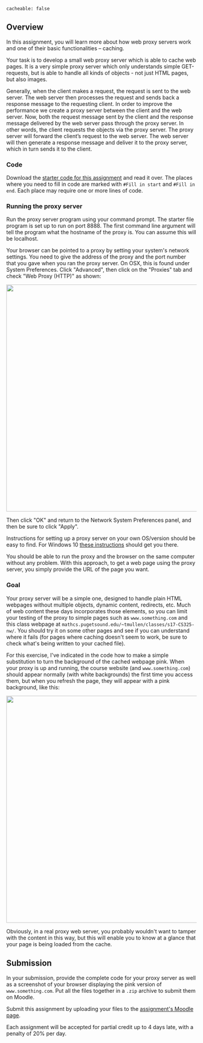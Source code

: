 ```
cacheable: false
```

## Overview

In this assignment, you will learn more about how web proxy servers work and one of their basic functionalities – caching.

Your task is to develop a small web proxy server which is able to cache web pages. It is a very simple proxy server which only understands simple GET-requests, but is able to handle all kinds of objects - not just HTML pages, but also images.

Generally, when the client makes a request, the request is sent to the web server. The web server then processes the request and sends back a response message to the requesting client. In order to improve the performance we create a proxy server between the client and the web server. Now, both the request message sent by the client and the response message delivered by the web server pass through the proxy server. In other words, the client requests the objects via the proxy server. The proxy server will forward the client’s request to the web server. The web server will then generate a response message and deliver it to the proxy server, which in turn sends it to the client.

### Code 

Download the [starter code for this assignment](http://mathcs.pugetsound.edu/~tmullen/slides/s17nw/ProxyServerStarter.zip) and read it over. The places where you need to fill in code are marked with `#Fill in start` and `#Fill in end`. Each place may require one or more lines of code.

### Running the proxy server

Run the proxy server program using your command prompt. The starter file program is set up to run on port 8888. The first command line argument will tell the program what the hostname of the proxy is. You can assume this will be localhost. 

Your browser can be pointed to a proxy by setting your system's network settings. You need to give the address of the proxy and the port number that you gave when you ran the proxy server. On OSX, this is found under System Preferences. Click "Advanced", then click on the "Proxies" tab and check "Web Proxy (HTTP)" as shown:

<img src="/~tmullen/images/nw/osx_proxy_settings.jpg" style="width: 600px;"/>

Then click "OK" and return to the Network System Preferences panel, and then be sure to click "Apply". 

Instructions for setting up a proxy server on your own OS/version should be easy to find. For Windows 10 [these instructions](http://www.dummies.com/computers/operating-systems/windows-10/how-to-set-up-a-proxy-in-windows-10/) should get you there. 

You should be able to run the proxy and the browser on the same computer without any problem. With this approach, to get a web page using the proxy server, you simply provide the URL of the page you want.

### Goal

Your proxy server will be a simple one, designed to handle plain HTML webpages without multiple objects, dynamic content, redirects, etc. Much of web content these days incorporates those elements, so you can limit your testing of the proxy to simple pages such as `www.something.com` and this class webpage at `mathcs.pugetsound.edu/~tmullen/classes/s17-CS325-nw/`. You should try it on some other pages and see if you can understand where it fails (for pages where caching doesn't seem to work, be sure to check what's being written to your cached file).

For this exercise, I've indicated in the code how to make a simple substitution to turn the background of the cached webpage pink. When your proxy is up and running, the course website (and `www.something.com`) should appear normally (with white backgrounds) the first time you access them, but when you refresh the page, they will appear with a pink background, like this:

<img src="/~tmullen/images/nw/proxy_webpage.jpg" style="width: 600px;"/>

Obviously, in a real proxy web server, you probably wouldn't want to tamper with the content in this way, but this will enable you to know at a glance that your page is being loaded from the cache. 

## Submission

In your submission, provide the complete code for your proxy server as well as a screenshot of your browser displaying the pink version of `www.something.com`. Put all the files together in a `.zip` archive to submit them on Moodle. 

Submit this assignment by uploading your files to the [assignment's Moodle page](https://moodle.pugetsound.edu/moodle/mod/assign/view.php?id=394717).

Each assignment will be accepted for partial credit up to 4 days late, with a penalty of 20% per day.
